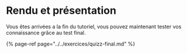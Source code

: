 # Rendu et présentation

Vous êtes arrivées a la fin du tutoriel, vous pouvez maintenant tester vos connaissance grâce au test final.

{% page-ref page="../../exercices/quizz-final.md" %}



